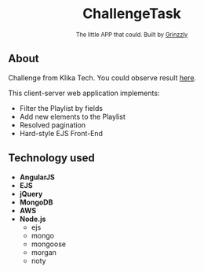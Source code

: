 <h1 align="center">ChallengeTask</h1>

<div align="center">
  <sub>The little APP that could. Built by
  <a href="https://github.com/Grinzzly">Grinzzly</a>
  </a>
</div>

## About

Challenge from Klika Tech. You could observe result <a href="https://stark-oasis-58039.herokuapp.com/" target="_blank">here</a>.

This client-server web application implements:
* Filter the Playlist by fields
* Add new elements to the Playlist
* Resolved pagination
* Hard-style EJS Front-End

## Technology used
* __AngularJS__
* __EJS__
* __jQuery__
* __MongoDB__
* __AWS__
* __Node.js__
  * ejs
  * mongo
  * mongoose
  * morgan
  * noty
